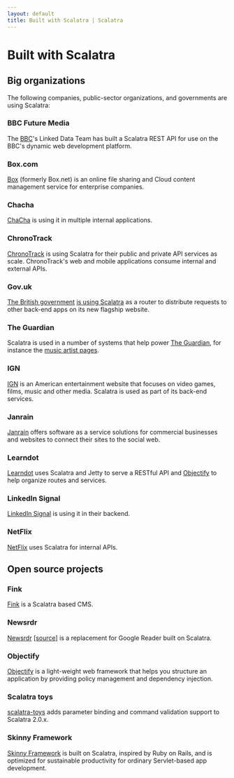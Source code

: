 ```yaml
---
layout: default
title: Built with Scalatra | Scalatra
---
```


<div class="page-header">
  <h1>Built with Scalatra</h1>
</div>

## Big organizations

The following companies, public-sector organizations, and governments are using Scalatra:

### BBC Future Media

The [BBC](http://www.bbc.co.uk)'s Linked Data Team has built a Scalatra REST API for use on the BBC's dynamic web development platform.

### Box.com

[Box](http://box.com) (formerly Box.net) is an online file sharing and Cloud content management service for enterprise companies.

### Chacha

[ChaCha](http://www.chacha.com/) is using it in multiple internal applications.

### ChronoTrack

[ChronoTrack](http://www.chronotrack.com) is using Scalatra for their public and private API services as scale.  ChronoTrack's web and mobile applications consume internal and external APIs.

### Gov.uk

[The British government](http://www.gov.uk) [is using Scalatra](http://radar.oreilly.com/2012/01/with-govuk-british-government.html) as a router to distribute requests to other back-end apps on its new flagship website.

### The Guardian

Scalatra is used in a number of systems that help power [The Guardian](http:///www.guardian.co.uk/), for instance the [music artist pages](http://www.guardian.co.uk/info/developer-blog/2011/jun/23/internet).

### IGN

[IGN](http://www.ign.com) is an American entertainment website that focuses on video games, films, music and other media. Scalatra is used as part of its back-end
services.

### Janrain

[Janrain](http://janrain.com) offers software as a service solutions for 
commercial businesses and websites to connect their sites to the social web. 

### Learndot

[Learndot](http://www.learndot.com/) uses Scalatra and Jetty to serve a RESTful
API and [Objectify](https://github.com/learndot/Objectify.scala) to help
organize routes and services.

### LinkedIn Signal

[LinkedIn Signal](http://sna-projects.com/blog/2010/10/linkedin-signal-a-look-under-the-hood/) is using it in their backend.


### NetFlix

[NetFlix](http://netflix.com/) uses Scalatra for internal APIs. 


## Open source projects

### Fink

[Fink](https://github.com/dozed/fink) is a Scalatra based CMS.

### Newsrdr

[Newsrdr](http://newsrdr.us) [[source]](https://github.com/tmiw/newsrdr) is a
replacement for Google Reader built on Scalatra.

### Objectify

[Objectify](https://github.com/learndot/Objectify.scala) is a light-weight web
framework that helps you structure an application by providing policy
management and dependency injection. 

### Scalatra toys

[scalatra-toys](https://github.com/m20o/scalatra-toys) adds parameter binding
and command validation support to Scalatra 2.0.x.

### Skinny Framework

[Skinny Framework](http://skinny-framework.org) is built on Scalatra,
inspired by Ruby on Rails, and is optimized for sustainable productivity
for ordinary Servlet-based app development.
